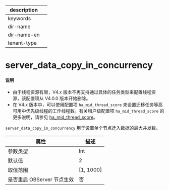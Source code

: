 |description||
|---|---|
|keywords||
|dir-name||
|dir-name-en||
|tenant-type||

# server_data_copy_in_concurrency

<main id="notice" type='explain'>
<h4>说明</h4>
<ul><li>由于线程资源有限，V4.x 版本不再支持通过具体的任务类型来配置线程资源，该配置项从 V4.0.0 版本开始删除。</li>
<li>在 V4.x 版本中，可以使用配置项 <code>ha_mid_thread_score</code> 来设置迁移任务等高可用中优先级线程的工作线程数。有关租户级配置项 <code>ha_mid_thread_score</code> 的更多说明，请参见 <a href="../400.tenant-level-configuration-items/3600.ha_mid_thread_score.md">ha_mid_thread_score</a>。</li></ul>
</main>

`server_data_copy_in_concurrency` 用于设置单个节点迁入数据的最大并发数。

|      **属性**      |   **描述**    |
|------------------|-------------|
| 参数类型             | Int         |
| 默认值              | 2           |
| 取值范围             | \[1, 1000\] |
| 是否重启 OBServer 节点生效 | 否           |





